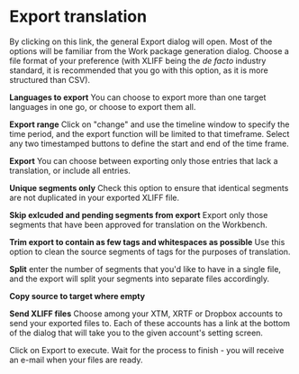 # Export translation

By clicking on this link, the general Export dialog will open. Most of the options will be familiar from the Work package generation dialog.  Choose a file format of your preference (with XLIFF being the _de facto_ industry standard, it is recommended that you go with this option, as it is more structured than CSV).

**Languages to export** You can choose to export more than one target languages in one go, or choose to export them all.

**Export range** Click on "change" and use the timeline window to specify the time period, and the export function will be limited to that timeframe. Select any two timestamped buttons to define the start and end of the time frame.

**Export** You can choose between exporting only those entries that lack a translation, or include all entries.

**Unique segments only** Check this option to ensure that identical segments are not duplicated in your exported XLIFF file.

**Skip exlcuded and pending segments from export** Export only those segments that have been approved for translation on the Workbench.

**Trim export to contain as few tags and whitespaces as possible** Use this option to clean the source segments of tags for the purposes of translation.

**Split** enter the number of segments that you'd like to have in a single file, and the export will split your segments into separate files accordingly.

**Copy source to target where empty**

**Send XLIFF files** Choose among your XTM, XRTF or Dropbox accounts to send your exported files to. Each of these accounts has a link at the bottom of the dialog that will take you to the given account's setting screen.

Click on Export to execute. Wait for the process to finish - you will receive an e-mail when your files are ready.
